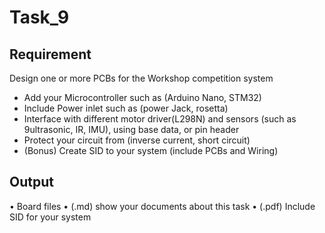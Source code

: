 # Task_9
## Requirement
Design one or more PCBs for the Workshop competition system
- Add your Microcontroller such as (Arduino Nano,
STM32)
- Include Power inlet such as (power Jack,
rosetta)
- Interface with different motor driver(L298N)
and sensors (such as 9ultrasonic, IR, IMU),
using base data, or pin header
- Protect your circuit from (inverse current, short
circuit)
- (Bonus) Create SID to your system (include PCBs and
Wiring)
## Output
• Board files
• (.md) show your documents about this task
• (.pdf) Include SID for your system

